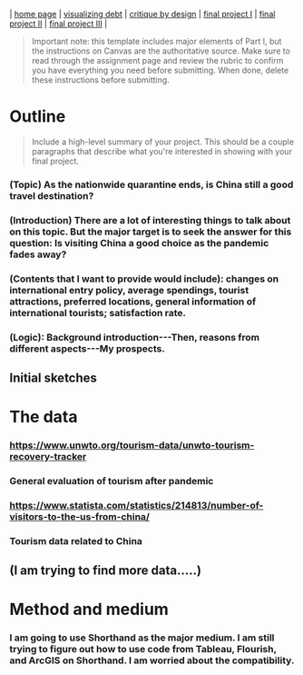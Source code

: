 | [home page](https://cmustudent.github.io/tswd-portfolio-templates/) | [visualizing debt](visualizing-government-debt) | [critique by design](critique-by-design) | [final project I](final-project-part-one) | [final project II](final-project-part-two) | [final project III](final-project-part-three) |


> Important note: this template includes major elements of Part I, but the instructions on Canvas are the authoritative source.  Make sure to read through the assignment page and review the rubric to confirm you have everything you need before submitting.  When done, delete these instructions before submitting.

# Outline
> Include a high-level summary of your project.  This should be a couple paragraphs that describe what you're interested in showing with your final project. 
### (Topic) As the nationwide quarantine ends, is China still a good travel destination?
### (Introduction) There are a lot of interesting things to talk about on this topic. But the major target is to seek the answer for this question: Is visiting China a good choice as the pandemic fades away? 
### (Contents that I want to provide would include): changes on international entry policy, average spendings, tourist attractions, preferred locations, general information of international tourists; satisfaction rate.
  
### (Logic): Background introduction---Then, reasons from different aspects---My prospects.

## Initial sketches


# The data
### https://www.unwto.org/tourism-data/unwto-tourism-recovery-tracker
### General evaluation of tourism after pandemic
### https://www.statista.com/statistics/214813/number-of-visitors-to-the-us-from-china/
### Tourism data related to China
## (I am trying to find more data.....)



# Method and medium
### I am going to use Shorthand as the major medium. I am still trying to figure out how to use code from Tableau, Flourish, and ArcGIS on Shorthand. I am worried about the compatibility.
